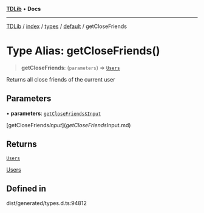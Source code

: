 [**TDLib**](../../../../../../README.md) • **Docs**

***

[TDLib](../../../../../../modules.md) / [index](../../../../../README.md) / [types](../../../README.md) / [default](../README.md) / getCloseFriends

# Type Alias: getCloseFriends()

> **getCloseFriends**: (`parameters`) => [`Users`](Users-1.md)

Returns all close friends of the current user

## Parameters

• **parameters**: [`getCloseFriends$Input`](getCloseFriends$Input.md)

[getCloseFriends$Input](getCloseFriends$Input.md)

## Returns

[`Users`](Users-1.md)

[Users](Users-1.md)

## Defined in

dist/generated/types.d.ts:94812
